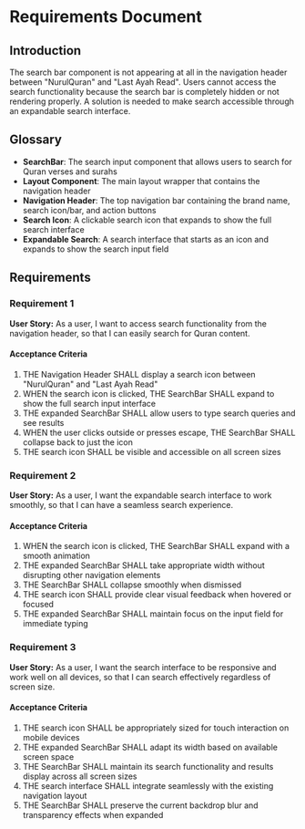 # Requirements Document

## Introduction

The search bar component is not appearing at all in the navigation header between "NurulQuran" and "Last Ayah Read". Users cannot access the search functionality because the search bar is completely hidden or not rendering properly. A solution is needed to make search accessible through an expandable search interface.

## Glossary

- **SearchBar**: The search input component that allows users to search for Quran verses and surahs
- **Layout Component**: The main layout wrapper that contains the navigation header
- **Navigation Header**: The top navigation bar containing the brand name, search icon/bar, and action buttons
- **Search Icon**: A clickable search icon that expands to show the full search interface
- **Expandable Search**: A search interface that starts as an icon and expands to show the search input field

## Requirements

### Requirement 1

**User Story:** As a user, I want to access search functionality from the navigation header, so that I can easily search for Quran content.

#### Acceptance Criteria

1. THE Navigation Header SHALL display a search icon between "NurulQuran" and "Last Ayah Read"
2. WHEN the search icon is clicked, THE SearchBar SHALL expand to show the full search input interface
3. THE expanded SearchBar SHALL allow users to type search queries and see results
4. WHEN the user clicks outside or presses escape, THE SearchBar SHALL collapse back to just the icon
5. THE search icon SHALL be visible and accessible on all screen sizes

### Requirement 2

**User Story:** As a user, I want the expandable search interface to work smoothly, so that I can have a seamless search experience.

#### Acceptance Criteria

1. WHEN the search icon is clicked, THE SearchBar SHALL expand with a smooth animation
2. THE expanded SearchBar SHALL take appropriate width without disrupting other navigation elements
3. THE SearchBar SHALL collapse smoothly when dismissed
4. THE search icon SHALL provide clear visual feedback when hovered or focused
5. THE expanded SearchBar SHALL maintain focus on the input field for immediate typing

### Requirement 3

**User Story:** As a user, I want the search interface to be responsive and work well on all devices, so that I can search effectively regardless of screen size.

#### Acceptance Criteria

1. THE search icon SHALL be appropriately sized for touch interaction on mobile devices
2. THE expanded SearchBar SHALL adapt its width based on available screen space
3. THE SearchBar SHALL maintain its search functionality and results display across all screen sizes
4. THE search interface SHALL integrate seamlessly with the existing navigation layout
5. THE SearchBar SHALL preserve the current backdrop blur and transparency effects when expanded